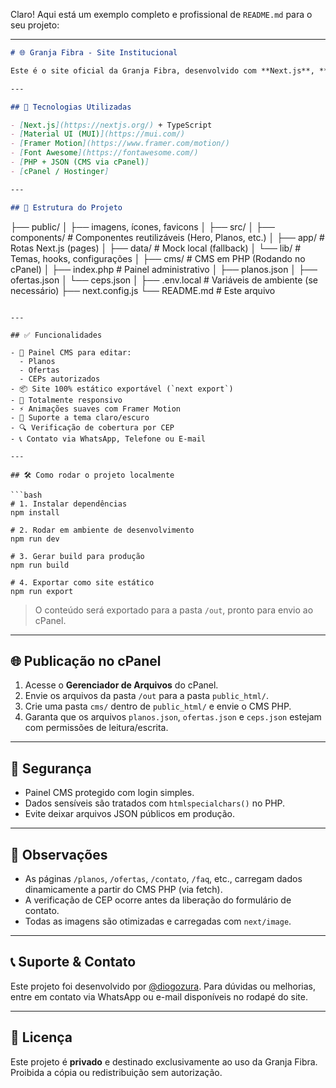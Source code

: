 Claro! Aqui está um exemplo completo e profissional de `README.md` para o seu projeto:

---

```md
# 🌐 Granja Fibra - Site Institucional

Este é o site oficial da Granja Fibra, desenvolvido com **Next.js**, **TypeScript**, **Material UI** e **Framer Motion**, com painel CMS em **PHP** para gerenciar planos, ofertas e cobertura por CEP.

---

## 🚀 Tecnologias Utilizadas

- [Next.js](https://nextjs.org/) + TypeScript
- [Material UI (MUI)](https://mui.com/)
- [Framer Motion](https://www.framer.com/motion/)
- [Font Awesome](https://fontawesome.com/)
- [PHP + JSON (CMS via cPanel)]
- [cPanel / Hostinger]

---

## 📁 Estrutura do Projeto

```

├── public/
│   ├── imagens, ícones, favicons
│
├── src/
│   ├── components/     # Componentes reutilizáveis (Hero, Planos, etc.)
│   ├── app/            # Rotas Next.js (pages)
│   ├── data/           # Mock local (fallback)
│   └── lib/            # Temas, hooks, configurações
│
├── cms/                # CMS em PHP (Rodando no cPanel)
│   ├── index.php       # Painel administrativo
│   ├── planos.json
│   ├── ofertas.json
│   └── ceps.json
│
├── .env.local          # Variáveis de ambiente (se necessário)
├── next.config.js
└── README.md           # Este arquivo

````

---

## ✅ Funcionalidades

- 🔧 Painel CMS para editar:
  - Planos
  - Ofertas
  - CEPs autorizados
- 📦 Site 100% estático exportável (`next export`)
- 📱 Totalmente responsivo
- ⚡ Animações suaves com Framer Motion
- 🌙 Suporte a tema claro/escuro
- 🔍 Verificação de cobertura por CEP
- 📞 Contato via WhatsApp, Telefone ou E-mail

---

## 🛠️ Como rodar o projeto localmente

```bash
# 1. Instalar dependências
npm install

# 2. Rodar em ambiente de desenvolvimento
npm run dev

# 3. Gerar build para produção
npm run build

# 4. Exportar como site estático
npm run export
````

> O conteúdo será exportado para a pasta `/out`, pronto para envio ao cPanel.

---

## 🌐 Publicação no cPanel

1. Acesse o **Gerenciador de Arquivos** do cPanel.
2. Envie os arquivos da pasta `/out` para a pasta `public_html/`.
3. Crie uma pasta `cms/` dentro de `public_html/` e envie o CMS PHP.
4. Garanta que os arquivos `planos.json`, `ofertas.json` e `ceps.json` estejam com permissões de leitura/escrita.

---

## 🔐 Segurança

* Painel CMS protegido com login simples.
* Dados sensíveis são tratados com `htmlspecialchars()` no PHP.
* Evite deixar arquivos JSON públicos em produção.

---

## 📌 Observações

* As páginas `/planos`, `/ofertas`, `/contato`, `/faq`, etc., carregam dados dinamicamente a partir do CMS PHP (via fetch).
* A verificação de CEP ocorre antes da liberação do formulário de contato.
* Todas as imagens são otimizadas e carregadas com `next/image`.

---

## 📞 Suporte & Contato

Este projeto foi desenvolvido por [@diogozura](https://www.linkedin.com/in/diogozura/).
Para dúvidas ou melhorias, entre em contato via WhatsApp ou e-mail disponíveis no rodapé do site.

---

## 📄 Licença

Este projeto é **privado** e destinado exclusivamente ao uso da Granja Fibra.
Proibida a cópia ou redistribuição sem autorização.

```

